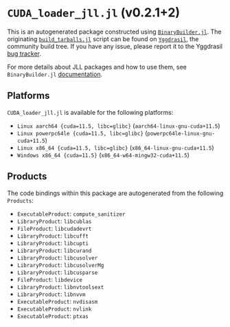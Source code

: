 # `CUDA_loader_jll.jl` (v0.2.1+2)

This is an autogenerated package constructed using [`BinaryBuilder.jl`](https://github.com/JuliaPackaging/BinaryBuilder.jl). The originating [`build_tarballs.jl`](https://github.com/JuliaPackaging/Yggdrasil/blob/442e34e7fd98ada90f591283d7eb1117f1cefbce/C/CUDA/CUDA_loader/build_tarballs.jl) script can be found on [`Yggdrasil`](https://github.com/JuliaPackaging/Yggdrasil/), the community build tree.  If you have any issue, please report it to the Yggdrasil [bug tracker](https://github.com/JuliaPackaging/Yggdrasil/issues).

For more details about JLL packages and how to use them, see `BinaryBuilder.jl` [documentation](https://juliapackaging.github.io/BinaryBuilder.jl/dev/jll/).

## Platforms

`CUDA_loader_jll.jl` is available for the following platforms:

* `Linux aarch64 {cuda=11.5, libc=glibc}` (`aarch64-linux-gnu-cuda+11.5`)
* `Linux powerpc64le {cuda=11.5, libc=glibc}` (`powerpc64le-linux-gnu-cuda+11.5`)
* `Linux x86_64 {cuda=11.5, libc=glibc}` (`x86_64-linux-gnu-cuda+11.5`)
* `Windows x86_64 {cuda=11.5}` (`x86_64-w64-mingw32-cuda+11.5`)

## Products

The code bindings within this package are autogenerated from the following `Products`:

* `ExecutableProduct`: `compute_sanitizer`
* `LibraryProduct`: `libcublas`
* `FileProduct`: `libcudadevrt`
* `LibraryProduct`: `libcufft`
* `LibraryProduct`: `libcupti`
* `LibraryProduct`: `libcurand`
* `LibraryProduct`: `libcusolver`
* `LibraryProduct`: `libcusolverMg`
* `LibraryProduct`: `libcusparse`
* `FileProduct`: `libdevice`
* `LibraryProduct`: `libnvtoolsext`
* `LibraryProduct`: `libnvvm`
* `ExecutableProduct`: `nvdisasm`
* `ExecutableProduct`: `nvlink`
* `ExecutableProduct`: `ptxas`
